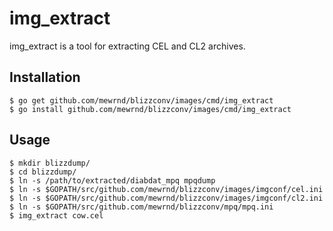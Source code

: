 img_extract
===========

img_extract is a tool for extracting CEL and CL2 archives.

Installation
------------

    $ go get github.com/mewrnd/blizzconv/images/cmd/img_extract
    $ go install github.com/mewrnd/blizzconv/images/cmd/img_extract

Usage
-----

    $ mkdir blizzdump/
    $ cd blizzdump/
    $ ln -s /path/to/extracted/diabdat_mpq mpqdump
    $ ln -s $GOPATH/src/github.com/mewrnd/blizzconv/images/imgconf/cel.ini
    $ ln -s $GOPATH/src/github.com/mewrnd/blizzconv/images/imgconf/cl2.ini
    $ ln -s $GOPATH/src/github.com/mewrnd/blizzconv/mpq/mpq.ini
    $ img_extract cow.cel
